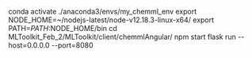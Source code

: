 conda activate ./anaconda3/envs/my_chemml_env
export NODE_HOME=~/nodejs-latest/node-v12.18.3-linux-x64/ 
export PATH=$PATH:$NODE_HOME/bin
cd MLToolkit_Feb_2/MLToolkit/client/chemmlAngular/
npm start
flask run --host=0.0.0.0 --port=8080